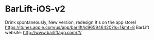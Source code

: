 # BarLift-iOS-v2
Drink spontaneously, New version, redesign
It's on the app store! https://itunes.apple.com/us/app/barlift/id965946420?ls=1&mt=8
BarLift website: http://www.barliftapp.com/#/

